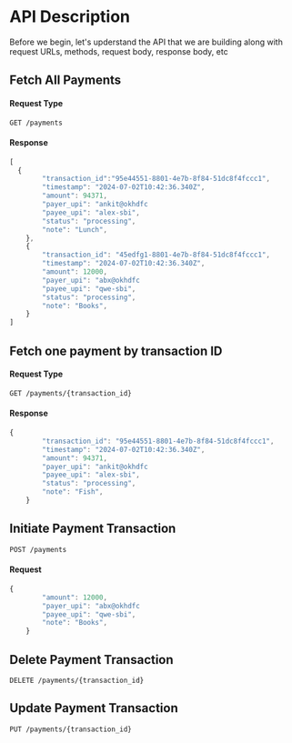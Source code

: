 
# API Description
Before we begin, let's upderstand the API that we are building along with request URLs, methods, request body, response body, etc



## Fetch All Payments
#### Request Type
```http
GET /payments
```

#### Response
```javascript
[
  {
        "transaction_id":"95e44551-8801-4e7b-8f84-51dc8f4fccc1",
        "timestamp": "2024-07-02T10:42:36.340Z",
        "amount": 94371,
        "payer_upi": "ankit@okhdfc
        "payee_upi": "alex-sbi",
        "status": "processing",
        "note": "Lunch",
    },
    {
        "transaction_id": "45edfg1-8801-4e7b-8f84-51dc8f4fccc1",
        "timestamp": "2024-07-02T10:42:36.340Z",
        "amount": 12000,
        "payer_upi": "abx@okhdfc
        "payee_upi": "qwe-sbi",
        "status": "processing",
        "note": "Books",
    }
]
```

## Fetch one payment by transaction ID
#### Request Type
```http
GET /payments/{transaction_id}
```
#### Response
```javascript
{
        "transaction_id": "95e44551-8801-4e7b-8f84-51dc8f4fccc1",
        "timestamp": "2024-07-02T10:42:36.340Z",
        "amount": 94371,
        "payer_upi": "ankit@okhdfc
        "payee_upi": "alex-sbi",
        "status": "processing",
        "note": "Fish",
    }
```


## Initiate Payment Transaction
```http
POST /payments
```
#### Request
```javascript
{
        "amount": 12000,
        "payer_upi": "abx@okhdfc
        "payee_upi": "qwe-sbi",
        "note": "Books",
    }
```

## Delete Payment Transaction
```http
DELETE /payments/{transaction_id}
```


## Update Payment Transaction
```http
PUT /payments/{transaction_id}
```

